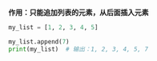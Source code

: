 **作用：只能追加列表的元素，从后面插入元素**
```python
my_list = [1, 2, 3, 4, 5]

my_list.append(7)
print(my_list)  # 输出：1, 2, 3, 4, 5, 7
```

